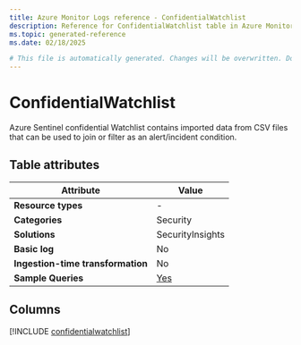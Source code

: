 ```yaml
---
title: Azure Monitor Logs reference - ConfidentialWatchlist
description: Reference for ConfidentialWatchlist table in Azure Monitor Logs.
ms.topic: generated-reference
ms.date: 02/18/2025

# This file is automatically generated. Changes will be overwritten. Do not change this file directly.
---
```


# ConfidentialWatchlist

Azure Sentinel confidential Watchlist contains imported data from CSV files that can be used to join or filter as an alert/incident condition.


## Table attributes

|Attribute|Value|
|---|---|
|**Resource types**|-|
|**Categories**|Security|
|**Solutions**| SecurityInsights|
|**Basic log**|No|
|**Ingestion-time transformation**|No|
|**Sample Queries**|[Yes](/azure/azure-monitor/reference/queries/confidentialwatchlist)|



## Columns
  
[!INCLUDE [confidentialwatchlist](~/reusable-content/ce-skilling/azure/includes/azure-monitor/reference/tables/confidentialwatchlist-include.md)]
